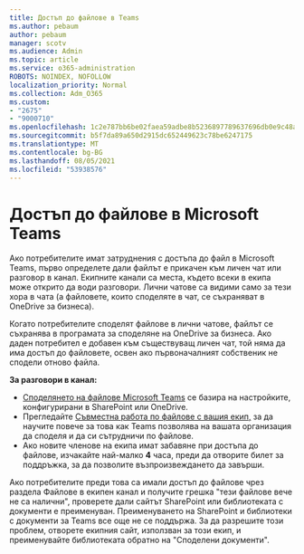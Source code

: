```yaml
---
title: Достъп до файлове в Teams
ms.author: pebaum
author: pebaum
manager: scotv
ms.audience: Admin
ms.topic: article
ms.service: o365-administration
ROBOTS: NOINDEX, NOFOLLOW
localization_priority: Normal
ms.collection: Adm_O365
ms.custom:
- "2675"
- "9000710"
ms.openlocfilehash: 1c2e787bb6be02faea59adbe8b5236897789637696db0e9c48a5d13e9b9a92c1
ms.sourcegitcommit: b5f7da89a650d2915dc652449623c78be6247175
ms.translationtype: MT
ms.contentlocale: bg-BG
ms.lasthandoff: 08/05/2021
ms.locfileid: "53938576"
---
```

# <a name="accessing-files-in-microsoft-teams"></a>Достъп до файлове в Microsoft Teams

Ако потребителите имат затруднения с достъпа до файл в Microsoft Teams, първо определете дали файлът е прикачен към личен чат или разговор в канал. Екипните канали са места, където всеки в екипа може открито да води разговори. Лични чатове са видими само за тези хора в чата (а файловете, които споделяте в чат, се съхраняват в OneDrive за бизнеса).

Когато потребителите споделят файлове в лични чатове, файлът се съхранява в програмата за споделяне на OneDrive за бизнеса. Ако даден потребител е добавен към съществуващ личен чат, той няма да има достъп до файловете, освен ако първоначалният собственик не сподели отново файла.    

**За разговори в канал:**

- [Споделянето на файлове Microsoft Teams](https://docs.microsoft.com/MicrosoftTeams/sharing-files-in-teams) се базира на настройките, конфигурирани в SharePoint или OneDrive. 
- Прегледайте [Съвместна работа по файлове с вашия екип,](https://support.office.com/article/Collaborate-on-files-with-your-Team-9b200289-dbac-4823-85bd-628a5c7bb0ae) за да научите повече за това как Teams позволява на вашата организация да споделя и да си сътрудничи по файлове. 
- Ако новите членове на екипа имат забавяне при достъпа до файлове, изчакайте най-малко **4** часа, преди да отворите билет за поддръжка, за да позволите възпроизвеждането да завърши. 

Ако потребителите преди това са имали достъп до файлове чрез раздела Файлове в екипен канал и получите грешка "тези файлове вече не са налични", проверете дали сайтът SharePoint или библиотеката с документи е преименуван. Преименуването на SharePoint и библиотеки с документи за Teams все още не се поддържа. За да разрешите този проблем, отворете екипния сайт, използван за този екип, и преименувайте библиотеката обратно на "Споделени документи".